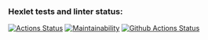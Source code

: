 ### Hexlet tests and linter status:
[![Actions Status](https://github.com/d-mitrofanov/php-project-lvl1/workflows/hexlet-check/badge.svg)](https://github.com/d-mitrofanov/php-project-lvl1/actions)
[![Maintainability](https://api.codeclimate.com/v1/badges/886988737135d96c320e/maintainability)](https://codeclimate.com/github/d-mitrofanov/php-project-lvl1/maintainability)
[![Github Actions Status](https://github.com/d-mitrofanov/php-project-lvl-1/actions/workflows/workflow.yml/badge.svg)](https://github.com/d-mitrofanov/php-project-lvl1/actions)